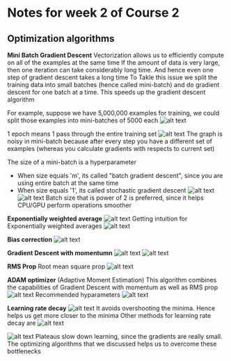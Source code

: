 # Notes for week 2 of Course 2

## Optimization algorithms

**Mini Batch Gradient Descent**
Vectorization allows us to efficiently compute on all of the examples at the same time
If the amount of data is very large, then one iteration can take considerably long time. And hence even one step of gradient descent takes a long time
To Takle this issue we split the training data into small batches (hence called mini-batch) and do gradient descent for one batch at a time. This speeds up the gradient descent algorithm

For example, suppose we have 5,000,000 examples for training, we could split those examples into mini-batches of 5000 each
![alt text](imgs/image-16.png)

1 epoch means 1 pass through the entire training set
![alt text](imgs/image-17.png)
The graph is noisy in mini-batch because after every step you have a different set of examples (whereas you calculate gradients with respects to current set)

The size of a mini-batch is a hyperparameter

* When size equals 'm', its called "batch gradient descent", since you are using entire batch at the same time
* When size equals '1', its called stochastic gradient descent
![alt text](imgs/image-18.png)
![alt text](imgs/image-19.png)
Batch size that is power of 2 is preferred, since it helps CPU/GPU perform operations smoother

**Exponentially weighted average**
![alt text](imgs/image-20.png)
Getting intuition for Exponentially weighted averages
![alt text](imgs/image-22.png)

**Bias correction**
![alt text](imgs/image-23.png)

**Gradient Descent with momentumn**
![alt text](imgs/image-24.png)
![alt text](imgs/image-25.png)

**RMS Prop**
Root mean square prop
![alt text](imgs/image-26.png)

**ADAM optimizer** (Adaptive Moment Estimation)
This algorithm combines the capabilities of Gradient Descent with momentum as well as RMS prop
![alt text](imgs/image-27.png)
Recommended hyparameters
![alt text](imgs/image-28.png)

**Learning rate decay**
![alt text](imgs/image-29.png)
It avoids overshooting the minima. Hence helps us get more closer to the minima
Other methods for learning rate decay are
![alt text](imgs/image-30.png)

![alt text](imgs/image-32.png)
Plateaus slow down learning, since the gradients are really small.
The optimizing algorithms that we discussed helps us to overcome these bottlenecks
